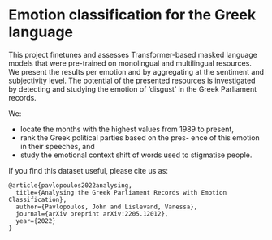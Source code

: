 # Emotion classification for the Greek language

This project finetunes and assesses Transformer-based masked language models that were pre-trained on monolingual and multilingual resources. We present the results per emotion and by aggregating at the sentiment and subjectivity level. The potential of the presented resources is investigated by detecting and studying the emotion of ‘disgust’ in the Greek Parliament records. 

We: 
* locate the months with the highest values from 1989 to present,
* rank the Greek political parties based on the pres- ence of this emotion in their speeches, and
* study the emotional context shift of words used to stigmatise people.

If you find this dataset useful, please cite us as:

```
@article{pavlopoulos2022analysing,
  title={Analysing the Greek Parliament Records with Emotion Classification},
  author={Pavlopoulos, John and Lislevand, Vanessa},
  journal={arXiv preprint arXiv:2205.12012},
  year={2022}
}
```
